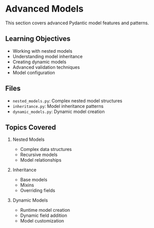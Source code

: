 # Advanced Models

This section covers advanced Pydantic model features and patterns.

## Learning Objectives
- Working with nested models
- Understanding model inheritance
- Creating dynamic models
- Advanced validation techniques
- Model configuration

## Files
- `nested_models.py`: Complex nested model structures
- `inheritance.py`: Model inheritance patterns
- `dynamic_models.py`: Dynamic model creation

## Topics Covered
1. Nested Models
   - Complex data structures
   - Recursive models
   - Model relationships

2. Inheritance
   - Base models
   - Mixins
   - Overriding fields

3. Dynamic Models
   - Runtime model creation
   - Dynamic field addition
   - Model customization 